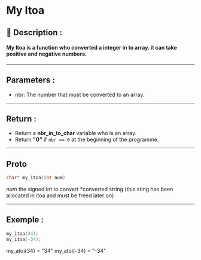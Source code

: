 # My Itoa

## 📝 Description :
#### My Itoa is a function who converted a integer in to array. it can take positive and negative numbers.
---
## Parameters :
- nbr: The number that must be converted to an array.
---
## Return :
- Return a **nbr_in_to_char** variable who is an array.
- Return **"0"** if ```nbr == 0``` at the beginning of the programme.
---
## Proto
```c 
char* my_itoa(int num)
```
*num* the signed int to convert
*converted string (this sting has been allocated in itoa and must be freed later on)

---
## Exemple : 
```c
my_itoa(34);
my_itoa(-34);
```
my_atoi(34) = "34"
my_atoi(-34) = "-34"